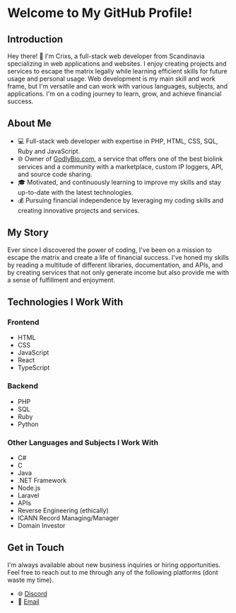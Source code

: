 # Welcome to My GitHub Profile!

## Introduction

Hey there! 👋 I'm Crixs, a full-stack web developer from Scandinavia specializing in web applications and websites.
I enjoy creating projects and services to escape the matrix legally while learning efficient skills for future usage and personal usage.
Web development is my main skill and work frame, but I'm versatile and can work with various languages, subjects, and applications.
I'm on a coding journey to learn, grow, and achieve financial success.

## About Me

- 💻 Full-stack web developer with expertise in PHP, HTML, CSS, SQL, Ruby and JavaScript.
- 🌐 Owner of [GodlyBio.com](https://godlybio.com), a service that offers one of the best biolink services and a community with a marketplace, custom IP loggers, API, and source code sharing.
- 🎓 Motivated, and continuously learning to improve my skills and stay up-to-date with the latest technologies.
- 💰 Pursuing financial independence by leveraging my coding skills and creating innovative projects and services.

## My Story

Ever since I discovered the power of coding, I've been on a mission to escape the matrix and create a life of financial success. 
I've honed my skills by reading a multitude of different libraries, documentation, and APIs,
and by creating services that not only generate income but also provide me with a sense of fulfillment and enjoyment.

## Technologies I Work With

### Frontend

- HTML
- CSS
- JavaScript
- React
- TypeScript

### Backend

- PHP
- SQL
- Ruby
- Python

### Other Languages and Subjects I Work With

- C#
- C
- Java
- .NET Framework
- Node.js
- Laravel
- APIs
- Reverse Engineering (ethically)
- ICANN Record Managing/Manager
- Domain Investor

## Get in Touch

I'm always available about new business inquiries or hiring opportunities. Feel free to reach out to me through any of the following platforms (dont waste my time).

- 🌐 [Discord](XP#9999)
- 📧 [Email](crixscontact@gmail.com)


